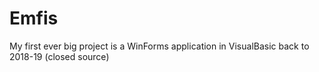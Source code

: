 # Emfis
My first ever big project is a WinForms application in VisualBasic back to 2018-19 (closed source)
